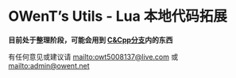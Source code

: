 # OWenT’s Utils - Lua 本地代码拓展
**目前处于整理阶段，可能会用到 [C&Cpp分支](https://github.com/owt5008137/OWenT-s-Utils/tree/C%26CPP)内的东西**


有任何意见或建议请 [mailto:owt5008137@live.com](mailto:owt5008137@live.com) 或 [mailto:admin@owent.net](mailto:admin@owent.net)
